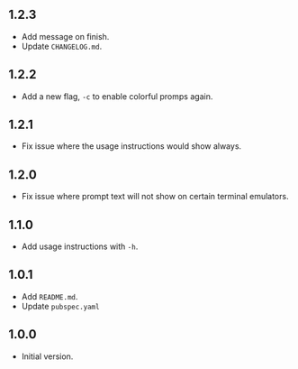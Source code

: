 ## 1.2.3

- Add message on finish.
- Update `CHANGELOG.md`.

## 1.2.2

- Add a new flag, `-c` to enable colorful promps again.

## 1.2.1

- Fix issue where the usage instructions would show always.

## 1.2.0

- Fix issue where prompt text will not show on certain terminal emulators.

## 1.1.0

- Add usage instructions with `-h`.

## 1.0.1

- Add `README.md`.
- Update `pubspec.yaml`

## 1.0.0

- Initial version.
